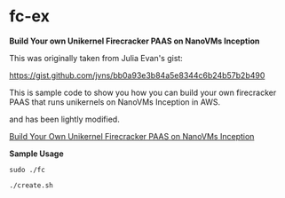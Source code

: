 # fc-ex

__Build Your own Unikernel Firecracker PAAS on NanoVMs Inception__

This was originally taken from Julia Evan's gist:

https://gist.github.com/jvns/bb0a93e3b84a5e8344c6b24b57b2b490

This is sample code to show you how you can build your own firecracker
PAAS that runs unikernels on NanoVMs Inception in AWS.

and has been lightly modified.

[Build Your Own Unikernel Firecracker PAAS on NanoVMs Inception](https://nanovms.com/dev/tutorials/build-your-own-unikernel-firecracker-PAAS-on-nanovms-inception)

__Sample Usage__
```
sudo ./fc
```

```
./create.sh
```
